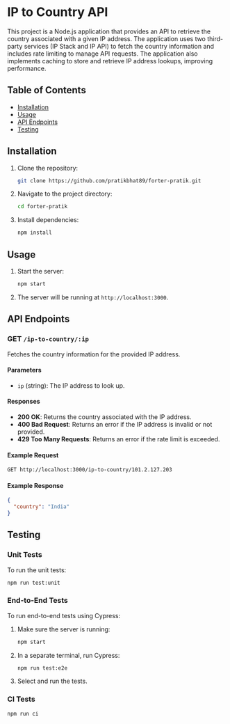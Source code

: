 
# IP to Country API

This project is a Node.js application that provides an API to retrieve the country associated with a given IP address. The application uses two third-party services (IP Stack and IP API) to fetch the country information and includes rate limiting to manage API requests. The application also implements caching to store and retrieve IP address lookups, improving performance.

## Table of Contents

- [Installation](#installation)
- [Usage](#usage)
- [API Endpoints](#api-endpoints)
- [Testing](#testing)


## Installation

1. Clone the repository:

   ```bash
   git clone https://github.com/pratikbhat89/forter-pratik.git
   ```

2. Navigate to the project directory:

   ```bash
   cd forter-pratik
   ```

3. Install dependencies:

   ```bash
   npm install
   ```

## Usage

1. Start the server:

   ```bash
   npm start
   ```

2. The server will be running at `http://localhost:3000`.

## API Endpoints

### GET `/ip-to-country/:ip`

Fetches the country information for the provided IP address.

#### Parameters

- `ip` (string): The IP address to look up.

#### Responses

- **200 OK**: Returns the country associated with the IP address.
- **400 Bad Request**: Returns an error if the IP address is invalid or not provided.
- **429 Too Many Requests**: Returns an error if the rate limit is exceeded.

#### Example Request

```bash
GET http://localhost:3000/ip-to-country/101.2.127.203
```

#### Example Response

```json
{
  "country": "India"
}
```

## Testing

### Unit Tests

To run the unit tests:

```bash
npm run test:unit
```

### End-to-End Tests

To run end-to-end tests using Cypress:

1. Make sure the server is running:

   ```bash
   npm start
   ```

2. In a separate terminal, run Cypress:

   ```bash
   npm run test:e2e
   ```

3. Select and run the tests.

### CI Tests
   ```bash
   npm run ci
   ```